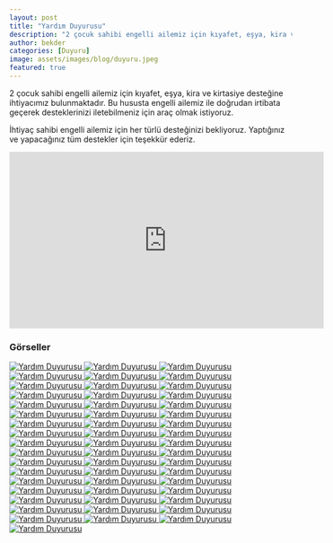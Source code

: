 ```yaml
---
layout: post
title: "Yardım Duyurusu"
description: "2 çocuk sahibi engelli ailemiz için kıyafet, eşya, kira ve kırtasiye desteğine ihtiyacımız bulunmaktadır."
author: bekder
categories: [Duyuru]
image: assets/images/blog/duyuru.jpeg
featured: true
---
```


2 çocuk sahibi engelli ailemiz için kıyafet, eşya, kira ve kirtasiye desteğine ihtiyacımız bulunmaktadır. Bu hususta engelli ailemiz ile doğrudan irtibata geçerek desteklerinizi iletebilmeniz için araç olmak istiyoruz.

İhtiyaç sahibi engelli ailemiz için her türlü desteğinizi bekliyoruz. Yaptığınız ve yapacağınız tüm destekler için teşekkür ederiz.

<iframe width="560" height="315" src="https://www.youtube.com/embed/s4jktcwoVZE?controls=0" title="Yardım Duyurusu" frameborder="0" allow="accelerometer; autoplay; clipboard-write; encrypted-media; gyroscope; picture-in-picture" allowfullscreen></iframe>

### Görseller

<a href="/assets/images/blog/hayat-boyu-destek-1.jpeg" data-lightbox="hayat-boyu-destek" data-title="Yardım Duyurusu">
    <img src="/assets/images/blog/hayat-boyu-destek-1.jpeg" alt="Yardım Duyurusu" />
</a>

<a href="/assets/images/blog/hayat-boyu-destek-2.jpeg" data-lightbox="hayat-boyu-destek" data-title="Yardım Duyurusu">
    <img src="/assets/images/blog/hayat-boyu-destek-2.jpeg" alt="Yardım Duyurusu" />
</a>

<a href="/assets/images/blog/hayat-boyu-destek-3.jpeg" data-lightbox="hayat-boyu-destek" data-title="Yardım Duyurusu">
    <img src="/assets/images/blog/hayat-boyu-destek-3.jpeg" alt="Yardım Duyurusu" />
</a>

<a href="/assets/images/blog/hayat-boyu-destek-4.jpeg" data-lightbox="hayat-boyu-destek" data-title="Yardım Duyurusu">
    <img src="/assets/images/blog/hayat-boyu-destek-4.jpeg" alt="Yardım Duyurusu" />
</a>

<a href="/assets/images/blog/hayat-boyu-destek-5.jpeg" data-lightbox="hayat-boyu-destek" data-title="Yardım Duyurusu">
    <img src="/assets/images/blog/hayat-boyu-destek-5.jpeg" alt="Yardım Duyurusu" />
</a>

<a href="/assets/images/blog/hayat-boyu-destek-6.jpeg" data-lightbox="hayat-boyu-destek" data-title="Yardım Duyurusu">
    <img src="/assets/images/blog/hayat-boyu-destek-6.jpeg" alt="Yardım Duyurusu" />
</a>

<a href="/assets/images/blog/hayat-boyu-destek-7.jpeg" data-lightbox="hayat-boyu-destek" data-title="Yardım Duyurusu">
    <img src="/assets/images/blog/hayat-boyu-destek-7.jpeg" alt="Yardım Duyurusu" />
</a>

<a href="/assets/images/blog/hayat-boyu-destek-8.jpeg" data-lightbox="hayat-boyu-destek" data-title="Yardım Duyurusu">
    <img src="/assets/images/blog/hayat-boyu-destek-8.jpeg" alt="Yardım Duyurusu" />
</a>

<a href="/assets/images/blog/hayat-boyu-destek-9.jpeg" data-lightbox="hayat-boyu-destek" data-title="Yardım Duyurusu">
    <img src="/assets/images/blog/hayat-boyu-destek-9.jpeg" alt="Yardım Duyurusu" />
</a>

<a href="/assets/images/blog/hayat-boyu-destek-10.jpeg" data-lightbox="hayat-boyu-destek" data-title="Yardım Duyurusu">
    <img src="/assets/images/blog/hayat-boyu-destek-10.jpeg" alt="Yardım Duyurusu" />
</a>

<a href="/assets/images/blog/hayat-boyu-destek-11.jpeg" data-lightbox="hayat-boyu-destek" data-title="Yardım Duyurusu">
    <img src="/assets/images/blog/hayat-boyu-destek-11.jpeg" alt="Yardım Duyurusu" />
</a>

<a href="/assets/images/blog/hayat-boyu-destek-12.jpeg" data-lightbox="hayat-boyu-destek" data-title="Yardım Duyurusu">
    <img src="/assets/images/blog/hayat-boyu-destek-12.jpeg" alt="Yardım Duyurusu" />
</a>

<a href="/assets/images/blog/hayat-boyu-destek-13.jpeg" data-lightbox="hayat-boyu-destek" data-title="Yardım Duyurusu">
    <img src="/assets/images/blog/hayat-boyu-destek-13.jpeg" alt="Yardım Duyurusu" />
</a>

<a href="/assets/images/blog/hayat-boyu-destek-14.jpeg" data-lightbox="hayat-boyu-destek" data-title="Yardım Duyurusu">
    <img src="/assets/images/blog/hayat-boyu-destek-14.jpeg" alt="Yardım Duyurusu" />
</a>

<a href="/assets/images/blog/hayat-boyu-destek-15.jpeg" data-lightbox="hayat-boyu-destek" data-title="Yardım Duyurusu">
    <img src="/assets/images/blog/hayat-boyu-destek-15.jpeg" alt="Yardım Duyurusu" />
</a>

<a href="/assets/images/blog/hayat-boyu-destek-16.jpeg" data-lightbox="hayat-boyu-destek" data-title="Yardım Duyurusu">
    <img src="/assets/images/blog/hayat-boyu-destek-16.jpeg" alt="Yardım Duyurusu" />
</a>

<a href="/assets/images/blog/hayat-boyu-destek-17.jpeg" data-lightbox="hayat-boyu-destek" data-title="Yardım Duyurusu">
    <img src="/assets/images/blog/hayat-boyu-destek-17.jpeg" alt="Yardım Duyurusu" />
</a>

<a href="/assets/images/blog/hayat-boyu-destek-18.jpeg" data-lightbox="hayat-boyu-destek" data-title="Yardım Duyurusu">
    <img src="/assets/images/blog/hayat-boyu-destek-18.jpeg" alt="Yardım Duyurusu" />
</a>

<a href="/assets/images/blog/hayat-boyu-destek-19.jpeg" data-lightbox="hayat-boyu-destek" data-title="Yardım Duyurusu">
    <img src="/assets/images/blog/hayat-boyu-destek-19.jpeg" alt="Yardım Duyurusu" />
</a>

<a href="/assets/images/blog/hayat-boyu-destek-20.jpeg" data-lightbox="hayat-boyu-destek" data-title="Yardım Duyurusu">
    <img src="/assets/images/blog/hayat-boyu-destek-20.jpeg" alt="Yardım Duyurusu" />
</a>

<a href="/assets/images/blog/hayat-boyu-destek-21.jpeg" data-lightbox="hayat-boyu-destek" data-title="Yardım Duyurusu">
    <img src="/assets/images/blog/hayat-boyu-destek-21.jpeg" alt="Yardım Duyurusu" />
</a>

<a href="/assets/images/blog/hayat-boyu-destek-22.jpeg" data-lightbox="hayat-boyu-destek" data-title="Yardım Duyurusu">
    <img src="/assets/images/blog/hayat-boyu-destek-22.jpeg" alt="Yardım Duyurusu" />
</a>

<a href="/assets/images/blog/hayat-boyu-destek-23.jpeg" data-lightbox="hayat-boyu-destek" data-title="Yardım Duyurusu">
    <img src="/assets/images/blog/hayat-boyu-destek-23.jpeg" alt="Yardım Duyurusu" />
</a>

<a href="/assets/images/blog/hayat-boyu-destek-24.jpeg" data-lightbox="hayat-boyu-destek" data-title="Yardım Duyurusu">
    <img src="/assets/images/blog/hayat-boyu-destek-24.jpeg" alt="Yardım Duyurusu" />
</a>

<a href="/assets/images/blog/hayat-boyu-destek-25.jpeg" data-lightbox="hayat-boyu-destek" data-title="Yardım Duyurusu">
    <img src="/assets/images/blog/hayat-boyu-destek-25.jpeg" alt="Yardım Duyurusu" />
</a>

<a href="/assets/images/blog/hayat-boyu-destek-26.jpeg" data-lightbox="hayat-boyu-destek" data-title="Yardım Duyurusu">
    <img src="/assets/images/blog/hayat-boyu-destek-26.jpeg" alt="Yardım Duyurusu" />
</a>

<a href="/assets/images/blog/hayat-boyu-destek-27.jpeg" data-lightbox="hayat-boyu-destek" data-title="Yardım Duyurusu">
    <img src="/assets/images/blog/hayat-boyu-destek-27.jpeg" alt="Yardım Duyurusu" />
</a>

<a href="/assets/images/blog/hayat-boyu-destek-28.jpeg" data-lightbox="hayat-boyu-destek" data-title="Yardım Duyurusu">
    <img src="/assets/images/blog/hayat-boyu-destek-28.jpeg" alt="Yardım Duyurusu" />
</a>

<a href="/assets/images/blog/hayat-boyu-destek-29.jpeg" data-lightbox="hayat-boyu-destek" data-title="Yardım Duyurusu">
    <img src="/assets/images/blog/hayat-boyu-destek-29.jpeg" alt="Yardım Duyurusu" />
</a>

<a href="/assets/images/blog/hayat-boyu-destek-30.jpeg" data-lightbox="hayat-boyu-destek" data-title="Yardım Duyurusu">
    <img src="/assets/images/blog/hayat-boyu-destek-30.jpeg" alt="Yardım Duyurusu" />
</a>

<a href="/assets/images/blog/hayat-boyu-destek-31.jpeg" data-lightbox="hayat-boyu-destek" data-title="Yardım Duyurusu">
    <img src="/assets/images/blog/hayat-boyu-destek-31.jpeg" alt="Yardım Duyurusu" />
</a>

<a href="/assets/images/blog/hayat-boyu-destek-32.jpeg" data-lightbox="hayat-boyu-destek" data-title="Yardım Duyurusu">
    <img src="/assets/images/blog/hayat-boyu-destek-32.jpeg" alt="Yardım Duyurusu" />
</a>

<a href="/assets/images/blog/hayat-boyu-destek-33.jpeg" data-lightbox="hayat-boyu-destek" data-title="Yardım Duyurusu">
    <img src="/assets/images/blog/hayat-boyu-destek-33.jpeg" alt="Yardım Duyurusu" />
</a>

<a href="/assets/images/blog/hayat-boyu-destek-34.jpeg" data-lightbox="hayat-boyu-destek" data-title="Yardım Duyurusu">
    <img src="/assets/images/blog/hayat-boyu-destek-34.jpeg" alt="Yardım Duyurusu" />
</a>

<a href="/assets/images/blog/hayat-boyu-destek-35.jpeg" data-lightbox="hayat-boyu-destek" data-title="Yardım Duyurusu">
    <img src="/assets/images/blog/hayat-boyu-destek-35.jpeg" alt="Yardım Duyurusu" />
</a>

<a href="/assets/images/blog/hayat-boyu-destek-36.jpeg" data-lightbox="hayat-boyu-destek" data-title="Yardım Duyurusu">
    <img src="/assets/images/blog/hayat-boyu-destek-36.jpeg" alt="Yardım Duyurusu" />
</a>

<a href="/assets/images/blog/hayat-boyu-destek-37.jpeg" data-lightbox="hayat-boyu-destek" data-title="Yardım Duyurusu">
    <img src="/assets/images/blog/hayat-boyu-destek-37.jpeg" alt="Yardım Duyurusu" />
</a>

<a href="/assets/images/blog/hayat-boyu-destek-38.jpeg" data-lightbox="hayat-boyu-destek" data-title="Yardım Duyurusu">
    <img src="/assets/images/blog/hayat-boyu-destek-38.jpeg" alt="Yardım Duyurusu" />
</a>

<a href="/assets/images/blog/hayat-boyu-destek-39.jpeg" data-lightbox="hayat-boyu-destek" data-title="Yardım Duyurusu">
    <img src="/assets/images/blog/hayat-boyu-destek-39.jpeg" alt="Yardım Duyurusu" />
</a>

<a href="/assets/images/blog/hayat-boyu-destek-40.jpeg" data-lightbox="hayat-boyu-destek" data-title="Yardım Duyurusu">
    <img src="/assets/images/blog/hayat-boyu-destek-40.jpeg" alt="Yardım Duyurusu" />
</a>

<a href="/assets/images/blog/hayat-boyu-destek-41.jpeg" data-lightbox="hayat-boyu-destek" data-title="Yardım Duyurusu">
    <img src="/assets/images/blog/hayat-boyu-destek-41.jpeg" alt="Yardım Duyurusu" />
</a>

<a href="/assets/images/blog/hayat-boyu-destek-42.jpeg" data-lightbox="hayat-boyu-destek" data-title="Yardım Duyurusu">
    <img src="/assets/images/blog/hayat-boyu-destek-42.jpeg" alt="Yardım Duyurusu" />
</a>

<a href="/assets/images/blog/hayat-boyu-destek-43.jpeg" data-lightbox="hayat-boyu-destek" data-title="Yardım Duyurusu">
    <img src="/assets/images/blog/hayat-boyu-destek-43.jpeg" alt="Yardım Duyurusu" />
</a>

<a href="/assets/images/blog/hayat-boyu-destek-44.jpeg" data-lightbox="hayat-boyu-destek" data-title="Yardım Duyurusu">
    <img src="/assets/images/blog/hayat-boyu-destek-44.jpeg" alt="Yardım Duyurusu" />
</a>

<a href="/assets/images/blog/hayat-boyu-destek-45.jpeg" data-lightbox="hayat-boyu-destek" data-title="Yardım Duyurusu">
    <img src="/assets/images/blog/hayat-boyu-destek-45.jpeg" alt="Yardım Duyurusu" />
</a>

<a href="/assets/images/blog/hayat-boyu-destek-46.jpeg" data-lightbox="hayat-boyu-destek" data-title="Yardım Duyurusu">
    <img src="/assets/images/blog/hayat-boyu-destek-46.jpeg" alt="Yardım Duyurusu" />
</a>

<a href="/assets/images/blog/hayat-boyu-destek-47.jpeg" data-lightbox="hayat-boyu-destek" data-title="Yardım Duyurusu">
    <img src="/assets/images/blog/hayat-boyu-destek-47.jpeg" alt="Yardım Duyurusu" />
</a>

<a href="/assets/images/blog/hayat-boyu-destek-48.jpeg" data-lightbox="hayat-boyu-destek" data-title="Yardım Duyurusu">
    <img src="/assets/images/blog/hayat-boyu-destek-48.jpeg" alt="Yardım Duyurusu" />
</a>

<a href="/assets/images/blog/hayat-boyu-destek-49.jpeg" data-lightbox="hayat-boyu-destek" data-title="Yardım Duyurusu">
    <img src="/assets/images/blog/hayat-boyu-destek-49.jpeg" alt="Yardım Duyurusu" />
</a>

<a href="/assets/images/blog/hayat-boyu-destek-50.jpeg" data-lightbox="hayat-boyu-destek" data-title="Yardım Duyurusu">
    <img src="/assets/images/blog/hayat-boyu-destek-50.jpeg" alt="Yardım Duyurusu" />
</a>

<a href="/assets/images/blog/hayat-boyu-destek-51.jpeg" data-lightbox="hayat-boyu-destek" data-title="Yardım Duyurusu">
    <img src="/assets/images/blog/hayat-boyu-destek-51.jpeg" alt="Yardım Duyurusu" />
</a>

<a href="/assets/images/blog/hayat-boyu-destek-52.jpeg" data-lightbox="hayat-boyu-destek" data-title="Yardım Duyurusu">
    <img src="/assets/images/blog/hayat-boyu-destek-52.jpeg" alt="Yardım Duyurusu" />
</a>

